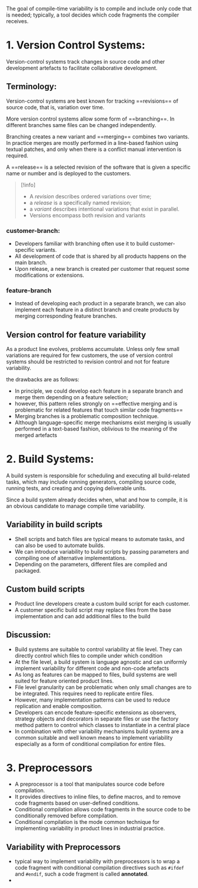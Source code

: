 The goal of compile-time variability is to compile and include only code that is needed; typically, a tool decides which code fragments the compiler receives.

# 1. Version Control Systems:
Version-control systems track changes in source code and other development artefacts to facilitate collaborative development.

## Terminology:
Version-control systems are best known for tracking ==revisions== of source code, that is, variation over time.

More version control systems allow some form of ==branching==. In different branches same files can be changed independently.

Branching creates a new variant and ==merging== combines two variants. In practice merges are mostly performed in a line-based fashion using textual patches, and only when there is a conflict manual intervention is required.

A ==release== is a selected revision of the software that is given a specific name or number and is deployed to the customers.

> [!info]
> - A *revision* describes ordered variations over time; 
> - a *release* is a specifically named revision;
> - a *variant* describes intentional variations that exist in parallel.
> - Versions encompass both revision and variants

### customer-branch:
- Developers familiar with branching often use it to build customer-specific variants. 
- All development of code that is shared by all products happens on the main branch. 
- Upon release, a new branch is created per customer that request some modifications or extensions.
### feature-branch
- Instead of developing each product in a separate branch, we can also implement each feature in a distinct branch and create products by merging corresponding feature branches.

## Version control for feature variability
As a product line evolves, problems accumulate. Unless only few small variations are required for few customers, the use of version control systems should be restricted to revision control and not for feature variability.

the drawbacks are as follows:
- In principle, we could develop each feature in a separate branch and merge them depending on a feature selection; 
- however, this pattern relies strongly on ==effective merging and is problematic for related features that touch similar code fragments==
- Merging branches is a problematic composition technique. 
- Although language-specific merge mechanisms exist merging is usually performed in a text-based fashion, oblivious to the meaning of the merged artefacts

# 2. Build Systems:
A build system is responsible for scheduling and executing all build-related tasks, which may include running generators, compiling source code, running tests, and creating and copying deliverable units.

Since a build system already decides when, what and how to compile, it is an obvious candidate to manage compile time variability.

## Variability in build scripts
- Shell scripts and batch files are typical means to automate tasks, and can also be used to automate builds.
- We can introduce variability to build scripts by passing parameters and compiling one of alternative implementations.
- Depending on the parameters, different files are compiled and packaged.

## Custom build scripts
- Product line developers create a custom build script for each customer.
- A customer specific build script may replace files from the base implementation and can add additional files to the build

## Discussion:
- Build systems are suitable to control variability at file level. They can directly control which files to compile under which condition
- At the file level, a build system is language agnostic and can uniformly implement variability for different code and non-code artefacts
- As long as features can be mapped to files, build systems are well suited for feature oriented product lines. 
- File level granularity can be problematic when only small changes are to be integrated. This requires need to replicate entire files.
- However, many implementation patterns can be used to reduce replication and enable composition.
- Developers can encode feature-specific extensions as observers, strategy objects and decorators in separate files or use the factory method pattern to control which classes to instantiate in a central place
- In combination with other variability mechanisms build systems are a common suitable and well known means to implement variability especially as a form of conditional compilation for entire files.


# 3. Preprocessors
- A preprocessor is a tool that manipulates source code before compilation.
- It provides directives to inline files, to define macros, and to remove code fragments based on user-defined conditions.
- Conditional compilation allows code fragments in the source code to be conditionally removed before compilation.
- Conditional compilation is the mode common technique for implementing variability in product lines in industrial practice.

## Variability with Preprocessors
- typical way to implement variability with preprocessors is to wrap a code fragment with conditional compilation directives such as `#ifdef` and `#endif`, such a code fragment is called **annotated**.
- 